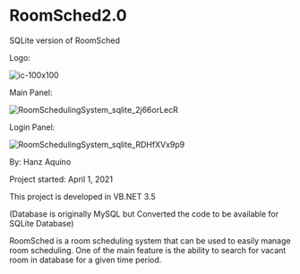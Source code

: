 # RoomSched2.0
SQLite version of RoomSched

Logo:

![ic-100x100](https://user-images.githubusercontent.com/80265393/115343268-3e99a380-a1de-11eb-8ab2-cb267f6d0b02.png)

Main Panel:

![RoomSchedulingSystem_sqlite_2j66orLecR](https://user-images.githubusercontent.com/80265393/115343779-00e94a80-a1df-11eb-9bf6-17e0ac00087f.png)

Login Panel:

![RoomSchedulingSystem_sqlite_RDHfXVx9p9](https://user-images.githubusercontent.com/80265393/115343802-06469500-a1df-11eb-98c2-feb8de615f40.png)

By: Hanz Aquino

Project started: April 1, 2021

This project is developed in VB.NET 3.5

(Database is originally MySQL but Converted the code to be available for SQLite Database)

RoomSched is a room scheduling system that can be used to easily manage room scheduling. One of the main feature is the ability to search for vacant room in database for a given time period.



